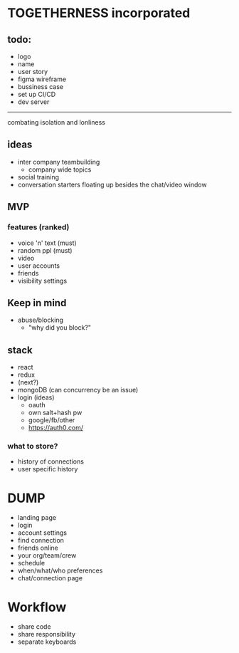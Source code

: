 # TOGETHERNESS incorporated

## todo:

- logo
- name
- user story
- figma wireframe
- bussiness case
- set up CI/CD
- dev server

---

combating isolation and lonliness

## ideas

- inter company teambuilding
  - company wide topics
- social training
- conversation starters floating up besides the chat/video window

## MVP

### features (ranked)

- voice 'n' text (must)
- random ppl (must)
- video
- user accounts
- friends
- visibility settings

## Keep in mind

- abuse/blocking
  - "why did you block?"

## stack

- react
- redux
- (next?)
- mongoDB (can concurrency be an issue)
- login (ideas)
  - oauth
  - own salt+hash pw
  - google/fb/other
  - https://auth0.com/

### what to store?

- history of connections
- user specific history

# DUMP

- landing page
- login
- account settings
- find connection
- friends online
- your org/team/crew
- schedule
- when/what/who preferences
- chat/connection page

# Workflow

- share code
- share responsibility
- separate keyboards
